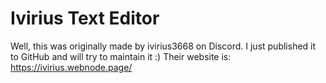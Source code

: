 # Ivirius Text Editor
Well, this was originally made by ivirius3668 on Discord. I just published it to GitHub and will try to maintain it :)
Their website is: https://ivirius.webnode.page/

